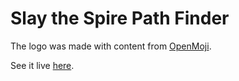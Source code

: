 # Slay the Spire Path Finder

The logo was made with content from [OpenMoji](https://openmoji.org/).

See it live [here](https://guilherme-alan-ritter.net/slay_the_spire_path_finder).
